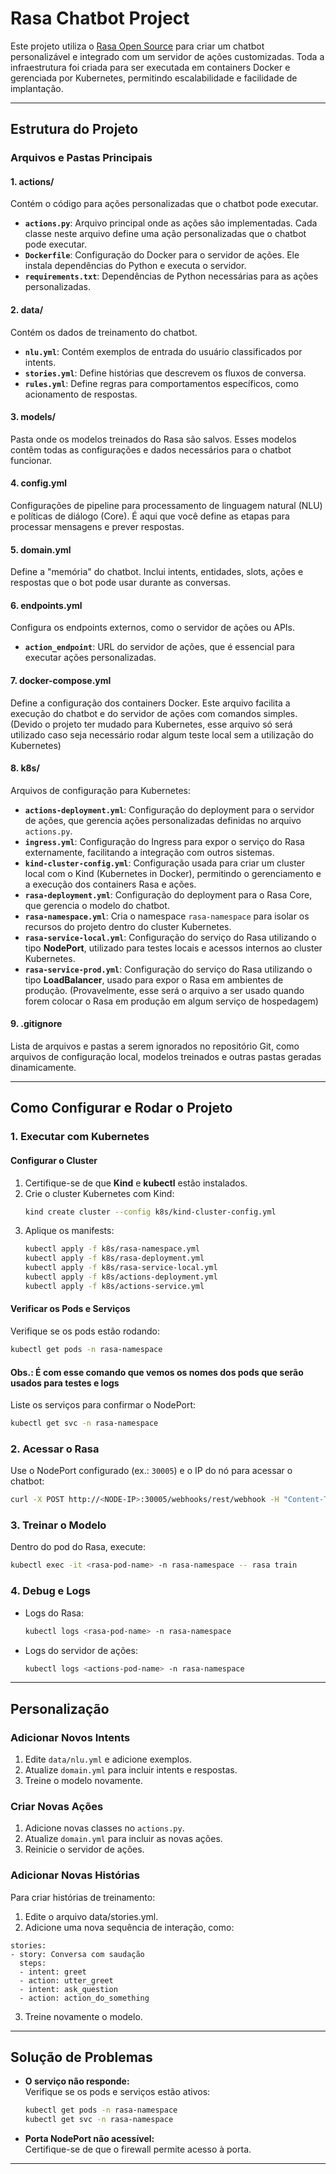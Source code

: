 # Rasa Chatbot Project

Este projeto utiliza o [Rasa Open Source](https://rasa.com/) para criar um chatbot personalizável e integrado com um servidor de ações customizadas. Toda a infraestrutura foi criada para ser executada em containers Docker e gerenciada por Kubernetes, permitindo escalabilidade e facilidade de implantação.

---

## Estrutura do Projeto

### Arquivos e Pastas Principais

#### 1. **actions/**

Contém o código para ações personalizadas que o chatbot pode executar.

- **`actions.py`**: Arquivo principal onde as ações são implementadas. Cada classe neste arquivo define uma ação personalizadas que o chatbot pode executar.
- **`Dockerfile`**: Configuração do Docker para o servidor de ações. Ele instala dependências do Python e executa o servidor.
- **`requirements.txt`**: Dependências de Python necessárias para as ações personalizadas.

#### 2. **data/**

Contém os dados de treinamento do chatbot.

- **`nlu.yml`**: Contém exemplos de entrada do usuário classificados por intents.
- **`stories.yml`**: Define histórias que descrevem os fluxos de conversa.
- **`rules.yml`**: Define regras para comportamentos específicos, como acionamento de respostas.

#### 3. **models/**

Pasta onde os modelos treinados do Rasa são salvos. Esses modelos contêm todas as configurações e dados necessários para o chatbot funcionar.

#### 4. **config.yml**

Configurações de pipeline para processamento de linguagem natural (NLU) e políticas de diálogo (Core). É aqui que você define as etapas para processar mensagens e prever respostas.

#### 5. **domain.yml**

Define a "memória" do chatbot. Inclui intents, entidades, slots, ações e respostas que o bot pode usar durante as conversas.

#### 6. **endpoints.yml**

Configura os endpoints externos, como o servidor de ações ou APIs.

- **`action_endpoint`**: URL do servidor de ações, que é essencial para executar ações personalizadas.

#### 7. **docker-compose.yml**

Define a configuração dos containers Docker. Este arquivo facilita a execução do chatbot e do servidor de ações com comandos simples. (Devido o projeto ter mudado para Kubernetes, esse arquivo só será utilizado caso seja necessário rodar algum teste local sem a utilização do Kubernetes)

#### **8. k8s/**

Arquivos de configuração para Kubernetes:

- **`actions-deployment.yml`**: Configuração do deployment para o servidor de ações, que gerencia ações personalizadas definidas no arquivo `actions.py`.
- **`ingress.yml`**: Configuração do Ingress para expor o serviço do Rasa externamente, facilitando a integração com outros sistemas.
- **`kind-cluster-config.yml`**: Configuração usada para criar um cluster local com o Kind (Kubernetes in Docker), permitindo o gerenciamento e a execução dos containers Rasa e ações.
- **`rasa-deployment.yml`**: Configuração do deployment para o Rasa Core, que gerencia o modelo do chatbot.
- **`rasa-namespace.yml`**: Cria o namespace `rasa-namespace` para isolar os recursos do projeto dentro do cluster Kubernetes.
- **`rasa-service-local.yml`**: Configuração do serviço do Rasa utilizando o tipo **NodePort**, utilizado para testes locais e acessos internos ao cluster Kubernetes.
- **`rasa-service-prod.yml`**: Configuração do serviço do Rasa utilizando o tipo **LoadBalancer**, usado para expor o Rasa em ambientes de produção. (Provavelmente, esse será o arquivo a ser usado quando forem colocar o Rasa em produção em algum serviço de hospedagem)

#### 9. **.gitignore**

Lista de arquivos e pastas a serem ignorados no repositório Git, como arquivos de configuração local, modelos treinados e outras pastas geradas dinamicamente.

---

## Como Configurar e Rodar o Projeto

### 1. Executar com Kubernetes

#### Configurar o Cluster

1. Certifique-se de que **Kind** e **kubectl** estão instalados.
2. Crie o cluster Kubernetes com Kind:
   ```bash
   kind create cluster --config k8s/kind-cluster-config.yml
   ```
3. Aplique os manifests:
   ```bash
   kubectl apply -f k8s/rasa-namespace.yml
   kubectl apply -f k8s/rasa-deployment.yml
   kubectl apply -f k8s/rasa-service-local.yml
   kubectl apply -f k8s/actions-deployment.yml
   kubectl apply -f k8s/actions-service.yml
   ```

#### Verificar os Pods e Serviços

Verifique se os pods estão rodando:

```bash
kubectl get pods -n rasa-namespace
```

#### Obs.: É com esse comando que vemos os nomes dos pods que serão usados para testes e logs

Liste os serviços para confirmar o NodePort:

```bash
kubectl get svc -n rasa-namespace
```

### 2. Acessar o Rasa

Use o NodePort configurado (ex.: `30005`) e o IP do nó para acessar o chatbot:

```bash
curl -X POST http://<NODE-IP>:30005/webhooks/rest/webhook -H "Content-Type: application/json" -d '{"sender": "user", "message": "Hello"}'
```

### 3. Treinar o Modelo

Dentro do pod do Rasa, execute:

```bash
kubectl exec -it <rasa-pod-name> -n rasa-namespace -- rasa train
```

### 4. Debug e Logs

- Logs do Rasa:
  ```bash
  kubectl logs <rasa-pod-name> -n rasa-namespace
  ```
- Logs do servidor de ações:
  ```bash
  kubectl logs <actions-pod-name> -n rasa-namespace
  ```

---

## Personalização

### Adicionar Novos Intents

1. Edite `data/nlu.yml` e adicione exemplos.
2. Atualize `domain.yml` para incluir intents e respostas.
3. Treine o modelo novamente.

### Criar Novas Ações

1. Adicione novas classes no `actions.py`.
2. Atualize `domain.yml` para incluir as novas ações.
3. Reinicie o servidor de ações.

### Adicionar Novas Histórias

Para criar histórias de treinamento:

1. Edite o arquivo data/stories.yml.
2. Adicione uma nova sequência de interação, como:

```
stories:
- story: Conversa com saudação
  steps:
  - intent: greet
  - action: utter_greet
  - intent: ask_question
  - action: action_do_something
```

3. Treine novamente o modelo.

---

## Solução de Problemas

- **O serviço não responde:**  
  Verifique se os pods e serviços estão ativos:

  ```bash
  kubectl get pods -n rasa-namespace
  kubectl get svc -n rasa-namespace
  ```

- **Porta NodePort não acessível:**  
  Certifique-se de que o firewall permite acesso à porta.

---
